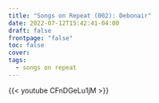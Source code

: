 ```yaml
---
title: "Songs on Repeat (002): Debonair"
date: 2022-07-12T15:42:41-04:00
draft: false
frontpage: "false"
toc: false
cover:
tags:
  - songs on repeat
---
```


{{< youtube CFnDGeLu1jM >}}
